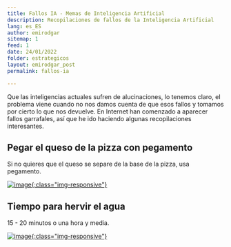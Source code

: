 ```yaml
---
title: Fallos IA - Memas de Inteligencia Artificial
description: Recopilaciones de fallos de la Inteligencia Artificial
lang: es_ES
author: emirodgar
sitemap: 1
feed: 1
date: 24/01/2022
folder: estrategicos
layout: emirodgar_post
permalink: fallos-ia

---
```


Que las inteligencias actuales sufren de alucinaciones, lo tenemos claro, el problema viene cuando no nos damos cuenta de que esos fallos y tomamos por cierto lo que nos devuelve.
En Internet han comenzado a aparecer fallos garrafales, así que he ido haciendo algunas recopilaciones interesantes.

## Pegar el queso de la pizza con pegamento

Si no quieres que el queso se separe de la base de la pizza, usa pegamento.

[![image](https://github.com/Emirodgar/w-emirodgar-com/assets/4302127/3a8c621a-847f-4171-964e-99fca7c38bfd){:class="img-responsive"}](https://www.error500.net/p/con-la-automatizacion-de-tareas-con?publication_id=903887)

## Tiempo para hervir el agua

15 - 20 minutos o una hora y media.

[![image](https://github.com/Emirodgar/w-emirodgar-com/assets/4302127/1666c0b4-c237-4997-8218-bb701e902c7c){:class="img-responsive"}](https://x.com/onionweigher/status/1791968027233112556)



